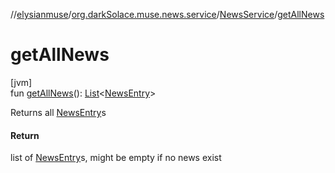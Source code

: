 //[elysianmuse](../../../index.md)/[org.darkSolace.muse.news.service](../index.md)/[NewsService](index.md)/[getAllNews](get-all-news.md)

# getAllNews

[jvm]\
fun [getAllNews](get-all-news.md)(): [List](https://kotlinlang.org/api/latest/jvm/stdlib/kotlin.collections/-list/index.html)&lt;[NewsEntry](../../org.darkSolace.muse.news.model/-news-entry/index.md)&gt;

Returns all [NewsEntry](../../org.darkSolace.muse.news.model/-news-entry/index.md)s

#### Return

list of [NewsEntry](../../org.darkSolace.muse.news.model/-news-entry/index.md)s, might be empty if no news exist
